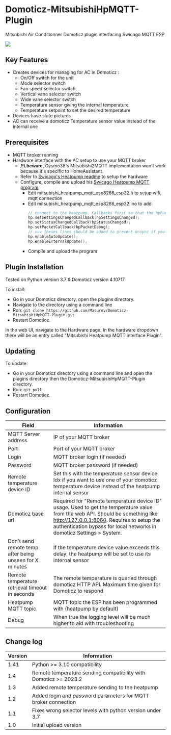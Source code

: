 # Domoticz-MitsubishiHpMQTT-Plugin
Mitsubishi Air Conditionner Domoticz plugin interfacing Swicago MQTT ESP

<img src="https://github.com/Masurov/Domoticz-MitsubishiHpMQTT-Plugin/blob/master/devices.png"/>

## Key Features

* Creates devices for managing for AC in Domoticz :
  * On/Off switch for the unit
  * Mode selector switch
  * Fan speed selector switch
  * Vertical vane selector switch
  * Wide vane selector switch
  * Temperature sensor giving the internal temperature
  * Temperature setpoint to set the desired temperature
* Devices have state pictures
* AC can receive a domoticz Temperature sensor value instead of the internal one 

## Prerequisites 

* MQTT broker running
* Hardware interface with the AC setup to use your MQTT broker
  * **/!\ beware**, Gysmo38's Mitsubishi2MQTT implementation won't work because it's specific to HomeAssistant.
  * Refer to [Swicago's Heatpump readme](https://github.com/SwiCago/HeatPump) to setup the hardware
  * Configure, compile and upload his [Swicago Heatpump MQTT program](https://github.com/SwiCago/HeatPump/tree/master/examples/mitsubishi_heatpump_mqtt_esp8266_esp32)
    * Edit mitsubishi_heatpump_mqtt_esp8266_esp32.h to setup wifi, mqtt connection
    * Edit mitsubishi_heatpump_mqtt_esp8266_esp32.ino to add  
      ```C
      // connect to the heatpump. Callbacks first so that the hpPacketDebug callback is available for connect()
      hp.setSettingsChangedCallback(hpSettingsChanged);
      hp.setStatusChangedCallback(hpStatusChanged);
      hp.setPacketCallback(hpPacketDebug);
      // vvv theses lines should be added to prevent unsync if you use remote
      hp.enableAutoUpdate();
      hp.enableExternalUpdate();
      ```
    * Compile and upload the program
 
## Plugin Installation

Tested on Python version 3.7 & Domoticz version 4.10717

To install:

* Go in your Domoticz directory, open the plugins directory.
* Navigate to the directory using a command line
* Run: ```git clone https://github.com/Masurov/Domoticz-MitsubishiHpMQTT-Plugin.git```
* Restart Domoticz.

In the web UI, navigate to the Hardware page. In the hardware dropdown there will be an entry called "Mitsubishi Heatpump MQTT interface Plugin".

## Updating

To update:
* Go in your Domoticz directory using a command line and open the plugins directory then the Domoticz-MitsubishiHpMQTT-Plugin directory.
* Run: ```git pull```
* Restart Domoticz.

## Configuration

| Field                                                   | Information                                                                                                                                                                                                                                          |
|---------------------------------------------------------|------------------------------------------------------------------------------------------------------------------------------------------------------------------------------------------------------------------------------------------------------|
| MQTT Server address                                     | IP of your MQTT broker                                                                                                                                                                                                                               |
| Port                                                    | Port of your MQTT broker                                                                                                                                                                                                                             |
| Login                                                   | MQTT broker login (if needed)                                                                                                                                                                                                                        |
| Password                                                | MQTT broker password (if needed)                                                                                                                                                                                                                     |
| Remote temperature device ID                            | Set this with the temperature sensor device Idx if you want to use one of your domoticz temperature device instead of the heatpump internal sensor                                                                                                   |
| Domoticz base url                                       | Required for "Remote temperature device ID" usage. Used to get the temperature value from the web API. Should be something like http://127.0.0.1:8080. Requires to setup the authentication bypass for local networks in domoticz Settings > System. |
| Don't send remote temp after being unseen for X minutes | If the temperature device value exceeds this delay, the heatpump will be set to use its internal sensor                                                                                                                                              |
| Remote temperature retrieval timeout in seconds         | The remote temperature is queried through domoticz HTTP API. Maximum time given for Domoticz to respond                                                                                                                                              |
| Heatpump MQTT topic                                     | MQTT topic the ESP has been programmed with (heatpump by default)                                                                                                                                                                                    |
| Debug                                                   | When true the logging level will be much higher to aid with troubleshooting                                                                                                                                                                          |

## Change log

| Version | Information                                                      |
|---------|------------------------------------------------------------------|
| 1.41    | Python >= 3.10 compatibility                                     |
| 1.4     | Remote temperature sending compatibility with Domoticz >= 2023.2 |
| 1.3     | Added remote temperature sending to the heatpump                 |
| 1.2     | Added login and password parameters for MQTT broker connection   |
| 1.1     | Fixes wrong selector levels with python version under 3.7        |
| 1.0     | Initial upload version                                           |
